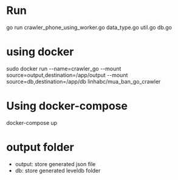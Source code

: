 # Run

go run crawler_phone_using_worker.go data_type.go util.go db.go

# using docker

sudo docker run --name=crawler_go --mount source=output,destination=/app/output --mount source=db,destination=/app/db linhabc/mua_ban_go_crawler

# Using docker-compose

docker-compose up

# output folder

- output: store generated json file
- db: store generated leveldb folder
